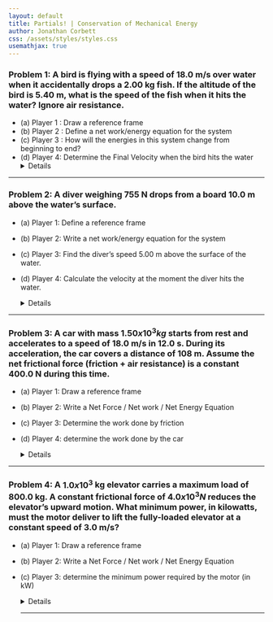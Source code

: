 ```yaml
---
layout: default
title: Partials! | Conservation of Mechanical Energy
author: Jonathan Corbett
css: /assets/styles/styles.css
usemathjax: true
---
```

### Problem 1: A bird is flying with a speed of 18.0 m/s over water when it accidentally drops a 2.00 kg fish. If the altitude of the bird is 5.40 m, what is the speed of the fish when it hits the water? Ignore air resistance.
- (a) Player 1 : Draw a reference frame
- (b) Player 2 : Define a net work/energy equation for the system
- (c) Player 3 : How will the energies in this system change from beginning to end?
- (d) Player 4: Determine the Final Velocity when the bird hits the water
  <details>
    The velocity is 20.7 m/s
  </details>

---

### Problem 2: A diver weighing 755 N drops from a board 10.0 m above the water’s surface.

- (a) Player 1: Define a reference frame
- (b) Player 2: Write a net work/energy equation for the system
- (c) Player 3: Find the diver’s speed 5.00 m above the surface of the water.
- (d) Player 4: Calculate the velocity at the moment the diver hits the water.

  <details>
    The velocity at 5.0 m is 9.9 m/s
    The final velocity before striking the water is 14.0 m/s
  </details>

---

### Problem 3: A car with mass $1.50 x 10^3 kg$ starts from rest and accelerates to a speed of 18.0 m/s in 12.0 s. During its acceleration, the car covers a distance of 108 m. Assume the net frictional force (friction + air resistance) is a constant 400.0 N during this time.

- (a) Player 1: Draw a reference frame
- (b) Player 2: Write a Net Force / Net work / Net Energy Equation
- (c) Player 3: Determine the work done by friction
- (d) Player 4: determine the work done by the car

  <details>
    The work done by friction is $43/,200 J$ = $4.32x10^4 J$
    The work done by the car is $286/,200 J$ = $2.86x10^5 J$
  </details>

---

### Problem 4: A $1.0 x 10^3$ kg elevator carries a maximum load of 800.0 kg. A constant frictional force of $4.0 x 10^3 N$ reduces the elevator’s upward motion. What minimum power, in kilowatts, must the motor deliver to lift the fully-loaded elevator at a constant speed of 3.0 m/s?

- (a) Player 1: Draw a reference frame
- (b) Player 2: Write a Net Force / Net work / Net Energy Equation
- (c) Player 3: determine the minimum power required by the motor (in kW)
  
  <details>
       The minimum power by the motor is $65 kW$ or $6.5x10^4 W$
  </details>

  ---
